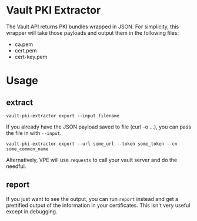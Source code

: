 # Vault PKI Extractor

The Vault API returns PKI bundles wrapped in JSON. For simplicity,
this wrapper will take those payloads and output them in the following files:

* ca.pem
* cert.pem
* cert-key.pem

# Usage

## extract

    vault-pki-extractor export --input filename

If you already have the JSON payload saved to file (curl -o ...), you can pass
the file in with `--input`.

    vault-pki-extractor export --url some_url --token some_token --cn some_common_name

Alternatively, VPE will use `requests` to call your vault server and do the needful.

## report

If you just want to see the output, you can run `report` instead and get a prettified
output of the information in your certificates. This isn't very useful except in debugging.
